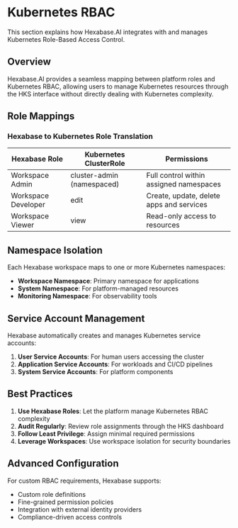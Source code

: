 # Kubernetes RBAC

This section explains how Hexabase.AI integrates with and manages Kubernetes Role-Based Access Control.

## Overview

Hexabase.AI provides a seamless mapping between platform roles and Kubernetes RBAC, allowing users to manage Kubernetes resources through the HKS interface without directly dealing with Kubernetes complexity.

## Role Mappings

### Hexabase to Kubernetes Role Translation

| Hexabase Role | Kubernetes ClusterRole | Permissions |
|---------------|------------------------|-------------|
| Workspace Admin | cluster-admin (namespaced) | Full control within assigned namespaces |
| Workspace Developer | edit | Create, update, delete apps and services |
| Workspace Viewer | view | Read-only access to resources |

## Namespace Isolation

Each Hexabase workspace maps to one or more Kubernetes namespaces:

- **Workspace Namespace**: Primary namespace for applications
- **System Namespace**: For platform-managed resources
- **Monitoring Namespace**: For observability tools

## Service Account Management

Hexabase automatically creates and manages Kubernetes service accounts:

1. **User Service Accounts**: For human users accessing the cluster
2. **Application Service Accounts**: For workloads and CI/CD pipelines
3. **System Service Accounts**: For platform components

## Best Practices

1. **Use Hexabase Roles**: Let the platform manage Kubernetes RBAC complexity
2. **Audit Regularly**: Review role assignments through the HKS dashboard
3. **Follow Least Privilege**: Assign minimal required permissions
4. **Leverage Workspaces**: Use workspace isolation for security boundaries

## Advanced Configuration

For custom RBAC requirements, Hexabase supports:

- Custom role definitions
- Fine-grained permission policies
- Integration with external identity providers
- Compliance-driven access controls